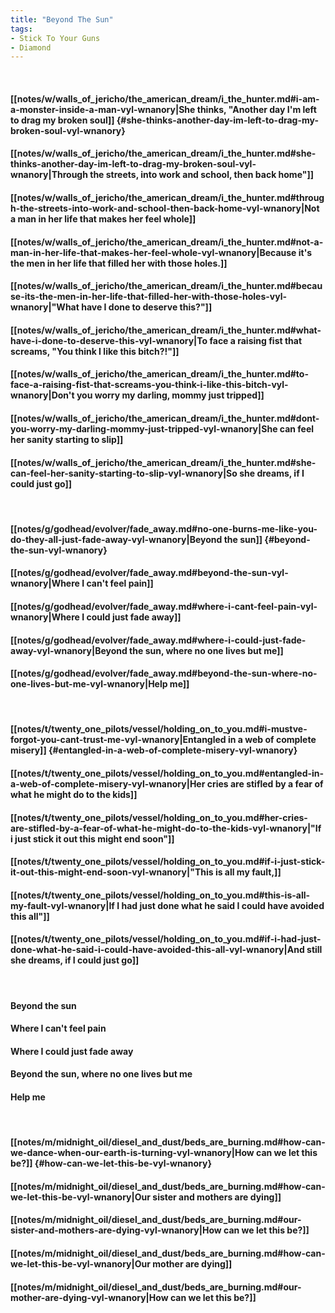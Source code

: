 ```yaml
---
title: "Beyond The Sun"
tags:
- Stick To Your Guns
- Diamond
---
```

&nbsp;
#### [[notes/w/walls_of_jericho/the_american_dream/i_the_hunter.md#i-am-a-monster-inside-a-man-vyl-wnanory|She thinks, "Another day I'm left to drag my broken soul]] {#she-thinks-another-day-im-left-to-drag-my-broken-soul-vyl-wnanory}
#### [[notes/w/walls_of_jericho/the_american_dream/i_the_hunter.md#she-thinks-another-day-im-left-to-drag-my-broken-soul-vyl-wnanory|Through the streets, into work and school, then back home"]]
#### [[notes/w/walls_of_jericho/the_american_dream/i_the_hunter.md#through-the-streets-into-work-and-school-then-back-home-vyl-wnanory|Not a man in her life that makes her feel whole]]
#### [[notes/w/walls_of_jericho/the_american_dream/i_the_hunter.md#not-a-man-in-her-life-that-makes-her-feel-whole-vyl-wnanory|Because it's the men in her life that filled her with those holes.]]
#### [[notes/w/walls_of_jericho/the_american_dream/i_the_hunter.md#because-its-the-men-in-her-life-that-filled-her-with-those-holes-vyl-wnanory|"What have I done to deserve this?"]]
#### [[notes/w/walls_of_jericho/the_american_dream/i_the_hunter.md#what-have-i-done-to-deserve-this-vyl-wnanory|To face a raising fist that screams, "You think I like this bitch?!"]]
#### [[notes/w/walls_of_jericho/the_american_dream/i_the_hunter.md#to-face-a-raising-fist-that-screams-you-think-i-like-this-bitch-vyl-wnanory|Don't you worry my darling, mommy just tripped]]
#### [[notes/w/walls_of_jericho/the_american_dream/i_the_hunter.md#dont-you-worry-my-darling-mommy-just-tripped-vyl-wnanory|She can feel her sanity starting to slip]]
#### [[notes/w/walls_of_jericho/the_american_dream/i_the_hunter.md#she-can-feel-her-sanity-starting-to-slip-vyl-wnanory|So she dreams, if I could just go]]
&nbsp;
#### [[notes/g/godhead/evolver/fade_away.md#no-one-burns-me-like-you-do-they-all-just-fade-away-vyl-wnanory|Beyond the sun]] {#beyond-the-sun-vyl-wnanory}
#### [[notes/g/godhead/evolver/fade_away.md#beyond-the-sun-vyl-wnanory|Where I can't feel pain]]
#### [[notes/g/godhead/evolver/fade_away.md#where-i-cant-feel-pain-vyl-wnanory|Where I could just fade away]]
#### [[notes/g/godhead/evolver/fade_away.md#where-i-could-just-fade-away-vyl-wnanory|Beyond the sun, where no one lives but me]]
#### [[notes/g/godhead/evolver/fade_away.md#beyond-the-sun-where-no-one-lives-but-me-vyl-wnanory|Help me]]
&nbsp;
#### [[notes/t/twenty_one_pilots/vessel/holding_on_to_you.md#i-mustve-forgot-you-cant-trust-me-vyl-wnanory|Entangled in a web of complete misery]] {#entangled-in-a-web-of-complete-misery-vyl-wnanory}
#### [[notes/t/twenty_one_pilots/vessel/holding_on_to_you.md#entangled-in-a-web-of-complete-misery-vyl-wnanory|Her cries are stifled by a fear of what he might do to the kids]]
#### [[notes/t/twenty_one_pilots/vessel/holding_on_to_you.md#her-cries-are-stifled-by-a-fear-of-what-he-might-do-to-the-kids-vyl-wnanory|"If i just stick it out this might end soon"]]
#### [[notes/t/twenty_one_pilots/vessel/holding_on_to_you.md#if-i-just-stick-it-out-this-might-end-soon-vyl-wnanory|"This is all my fault,]]
#### [[notes/t/twenty_one_pilots/vessel/holding_on_to_you.md#this-is-all-my-fault-vyl-wnanory|If I had just done what he said I could have avoided this all"]]
#### [[notes/t/twenty_one_pilots/vessel/holding_on_to_you.md#if-i-had-just-done-what-he-said-i-could-have-avoided-this-all-vyl-wnanory|And still she dreams, if I could just go]]
&nbsp;
#### Beyond the sun
#### Where I can't feel pain
#### Where I could just fade away
#### Beyond the sun, where no one lives but me
#### Help me
&nbsp;
#### [[notes/m/midnight_oil/diesel_and_dust/beds_are_burning.md#how-can-we-dance-when-our-earth-is-turning-vyl-wnanory|How can we let this be?]] {#how-can-we-let-this-be-vyl-wnanory}
#### [[notes/m/midnight_oil/diesel_and_dust/beds_are_burning.md#how-can-we-let-this-be-vyl-wnanory|Our sister and mothers are dying]]
#### [[notes/m/midnight_oil/diesel_and_dust/beds_are_burning.md#our-sister-and-mothers-are-dying-vyl-wnanory|How can we let this be?]]
#### [[notes/m/midnight_oil/diesel_and_dust/beds_are_burning.md#how-can-we-let-this-be-vyl-wnanory|Our mother are dying]]
#### [[notes/m/midnight_oil/diesel_and_dust/beds_are_burning.md#our-mother-are-dying-vyl-wnanory|How can we let this be?]]
